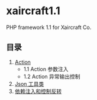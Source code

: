 # xaircraft1.1
PHP framework 1.1 for Xaircraft Co.

## 目录

1. [Action](https://github.com/lbob/xaircraft1.1/wiki/Action)
    - 1.1 Action 参数注入
    - 1.2 Action 异常输出控制
2. [Json 工具类](https://github.com/lbob/xaircraft1.1/wiki/JSON-%E5%B7%A5%E5%85%B7%E7%B1%BB)
3. [依赖注入和控制反转](https://github.com/lbob/xaircraft1.1/wiki/%E4%BE%9D%E8%B5%96%E6%B3%A8%E5%85%A5%E5%92%8C%E6%8E%A7%E5%88%B6%E5%8F%8D%E8%BD%AC)